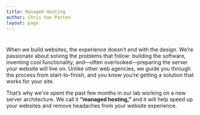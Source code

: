 ```yaml
---
title: Managed Hosting
author: Chris Van Patten
layout: page
---
```

# 

When we build websites, the experience doesn’t end with the design. We’re passionate about solving the problems that follow: building the software, inventing cool functionality, and—often overlooked—preparing the server your website will live on. Unlike other web agencies, we guide you through the process from start-to-finish, and you know you’re getting a solution that works for your site.

That’s why we’ve spent the past few months in our lab working on a new server architecture. We call it **“managed hosting,”** and it will help speed up your websites and remove headaches from your website experience.